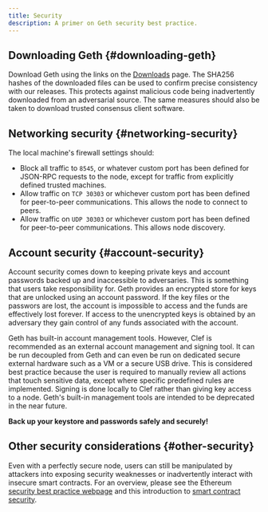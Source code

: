 ```yaml
---
title: Security
description: A primer on Geth security best practice.
---
```


## Downloading Geth {#downloading-geth}

Download Geth using the links on the [Downloads](/downloads) page. The SHA256 hashes of the downloaded files can be used to confirm precise consistency with our releases. This protects against malicious code being inadvertently downloaded from an adversarial source. The same measures should also be taken to download trusted consensus client software.

## Networking security {#networking-security}

The local machine's firewall settings should:

- Block all traffic to `8545`, or whatever custom port has been defined for JSON-RPC requests to the node, except for traffic from explicitly defined trusted machines.
- Allow traffic on `TCP 30303` or whichever custom port has been defined for peer-to-peer communications. This allows the node to connect to peers.
- Allow traffic on `UDP 30303` or whichever custom port has been defined for peer-to-peer communications. This allows node discovery.

## Account security {#account-security}

Account security comes down to keeping private keys and account passwords backed up and inaccessible to adversaries. This is something that users take responsibility for. Geth provides an encrypted store for keys that are unlocked using an account password. If the key files or the passwors are lost, the account is impossible to access and the funds are effectively lost forever. If access to the unencrypted keys is obtained by an adversary they gain control of any funds associated with the account.

Geth has built-in account management tools. However, Clef is recommended as an external account management and signing tool. It can be run decoupled from Geth and can even be run on dedicated secure external hardware such as a VM or a secure USB drive. This is considered best practice because the user is required to manually review all actions that touch sensitive data, except where specific predefined rules are implemented. Signing is done locally to Clef rather than giving key access to a node. Geth's built-in management tools are intended to be deprecated in the near future.

**Back up your keystore and passwords safely and securely!**

## Other security considerations {#other-security}

Even with a perfectly secure node, users can still be manipulated by attackers into exposing security weaknesses or inadvertently interact with insecure smart contracts. For an overview, please see the Ethereum [security best practice webpage](https://ethereum.org/en/security) and this introduction to [smart contract security](https://ethereum.org/en/developers/docs/smart-contracts/security).

